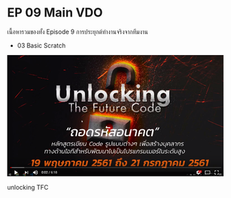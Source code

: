 # EP 09 Main VDO

เนื้อหารวมของทั้ง Episode 9 การประยุกต์ทำงานจริงจากทีมงาน 

- 03 Basic Scratch

[![](images/EP09/00.PNG)](https://www.facebook.com/digitalthailandclub/videos/403899840088828/)

unlocking TFC

        

